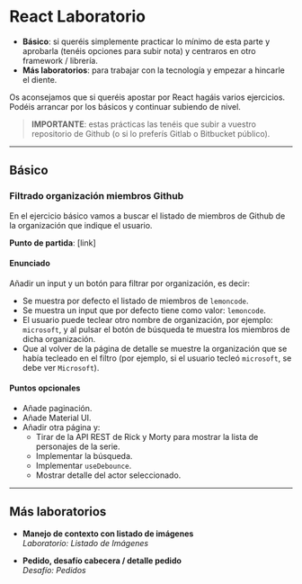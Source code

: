 # React Laboratorio

- **Básico**: si queréis simplemente practicar lo mínimo de esta parte y aprobarla (tenéis opciones para subir nota) y centraros en otro framework / librería.
- **Más laboratorios**: para trabajar con la tecnología y empezar a hincarle el diente.

Os aconsejamos que si queréis apostar por React hagáis varios ejercicios. Podéis arrancar por los básicos y continuar subiendo de nivel.

> **IMPORTANTE**: estas prácticas las tenéis que subir a vuestro repositorio de Github (o si lo preferís Gitlab o Bitbucket público).

---

## Básico

### Filtrado organización miembros Github

En el ejercicio básico vamos a buscar el listado de miembros de Github de la organización que indique el usuario.

**Punto de partida**: [link]

#### Enunciado

Añadir un input y un botón para filtrar por organización, es decir:

- Se muestra por defecto el listado de miembros de `lemoncode`.
- Se muestra un input que por defecto tiene como valor: `lemoncode`.
- El usuario puede teclear otro nombre de organización, por ejemplo: `microsoft`, y al pulsar el botón de búsqueda te muestra los miembros de dicha organización.
- Que al volver de la página de detalle se muestre la organización que se había tecleado en el filtro (por ejemplo, si el usuario tecleó `microsoft`, se debe ver `Microsoft`).

#### Puntos opcionales

- Añade paginación.
- Añade Material UI.
- Añadir otra página y:
  - Tirar de la API REST de Rick y Morty para mostrar la lista de personajes de la serie.
  - Implementar la búsqueda.
  - Implementar `useDebounce`.
  - Mostrar detalle del actor seleccionado.

---

## Más laboratorios

- **Manejo de contexto con listado de imágenes**  
  _Laboratorio: Listado de Imágenes_

- **Pedido, desafío cabecera / detalle pedido**  
  _Desafío: Pedidos_
